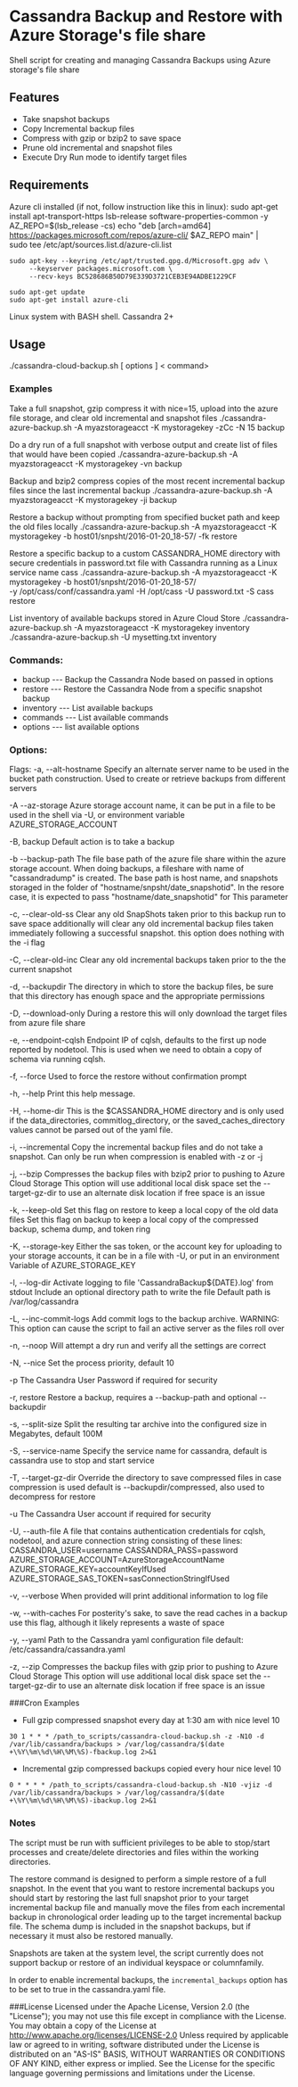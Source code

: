 Cassandra Backup and Restore with Azure Storage's file share
====================
Shell script for creating and managing Cassandra Backups using Azure storage's file share
## Features
- Take snapshot backups
- Copy Incremental backup files
- Compress with gzip or bzip2 to save space
- Prune old incremental and snapshot files
- Execute Dry Run mode to identify target files

## Requirements
Azure cli installed (if not, follow instruction like this in linux):
    sudo apt-get install apt-transport-https lsb-release software-properties-common -y
    AZ_REPO=$(lsb_release -cs)
    echo "deb [arch=amd64] https://packages.microsoft.com/repos/azure-cli/ $AZ_REPO main" | \
        sudo tee /etc/apt/sources.list.d/azure-cli.list

    sudo apt-key --keyring /etc/apt/trusted.gpg.d/Microsoft.gpg adv \
         --keyserver packages.microsoft.com \
         --recv-keys BC528686B50D79E339D3721CEB3E94ADBE1229CF

    sudo apt-get update
    sudo apt-get install azure-cli

Linux system with BASH shell. 
Cassandra 2+


## Usage
./cassandra-cloud-backup.sh [ options ] < command> 

### Examples
  Take a full snapshot, gzip compress it with nice=15,
  upload into the azure file storage, and clear old incremental and snapshot files
  ./cassandra-azure-backup.sh -A myazstorageacct -K mystoragekey -zCc -N 15 backup

  Do a dry run of a full snapshot with verbose output and
  create list of files that would have been copied
  ./cassandra-azure-backup.sh -A myazstorageacct -K mystoragekey -vn backup

  Backup and bzip2 compress copies of the most recent incremental
  backup files since the last incremental backup
  ./cassandra-azure-backup.sh -A myazstorageacct -K mystoragekey -ji backup

  Restore a backup without prompting from specified bucket path and keep the old files locally
  ./cassandra-azure-backup.sh -A myazstorageacct -K mystoragekey -b host01/snpsht/2016-01-20_18-57/ -fk restore

  Restore a specific backup to a custom CASSANDRA_HOME directory with secure credentials in
  password.txt file with Cassandra running as a Linux service name cass
  ./cassandra-azure-backup.sh -A myazstorageacct -K mystoragekey -b host01/snpsht/2016-01-20_18-57/ \
   -y /opt/cass/conf/cassandra.yaml -H /opt/cass -U password.txt -S cass restore

  List inventory of available backups stored in Azure Cloud Store
  ./cassandra-azure-backup.sh -A myazstorageacct -K mystoragekey inventory
  ./cassandra-azure-backup.sh -U mysetting.txt inventory

### Commands:

- backup        ---        Backup the Cassandra Node based on passed in options
- restore        ---      Restore the Cassandra Node from a specific snapshot backup  
- inventory      ---       List available backups
- commands      ---        List available commands
- options       ---        list available options

### Options:
Flags:
  -a, --alt-hostname
    Specify an alternate server name to be used in the bucket path construction. Used
    to create or retrieve backups from different servers

  -A  --az-storage
    Azure storage account name, it can be put in a file to be used in the shell via -U, or environment variable AZURE_STORAGE_ACCOUNT

  -B, backup
    Default action is to take a backup

  -b --backup-path
    The file base path of the azure file share within the azure storage account. When doing backups, a fileshare
    with name of "cassandradump" is created. The base path is host name, and snapshots storaged in the folder 
    of "hostname/snpsht/date_snapshotid". In the resore case, it is expected to pass "hostname/date_snapshotid" for This
    parameter

  -c, --clear-old-ss
    Clear any old SnapShots taken prior to this backup run to save space
    additionally will clear any old incremental backup files taken immediately
    following a successful snapshot. this option does nothing with the -i flag

  -C, --clear-old-inc
    Clear any old incremental backups taken prior to the the current snapshot

  -d, --backupdir
    The directory in which to store the backup files, be sure that this directory
    has enough space and the appropriate permissions

  -D, --download-only
    During a restore this will only download the target files from azure file share

  -e, --endpoint-cqlsh
    Endpoint IP of cqlsh, defaults to the first up node reported by nodetool. This is used when we 
    need to obtain a copy of schema via running cqlsh.

  -f, --force
    Used to force the restore without confirmation prompt

  -h, --help
    Print this help message.

  -H, --home-dir
    This is the $CASSANDRA_HOME directory and is only used if the data_directories,
    commitlog_directory, or the saved_caches_directory values cannot be parsed out of the
    yaml file.

  -i, --incremental
    Copy the incremental backup files and do not take a snapshot. Can only
    be run when compression is enabled with -z or -j

  -j, --bzip
    Compresses the backup files with bzip2 prior to pushing to Azure Cloud Storage
    This option will use additional local disk space set the --target-gz-dir
    to use an alternate disk location if free space is an issue

  -k, --keep-old
    Set this flag on restore to keep a local copy of the old data files
    Set this flag on backup to keep a local copy of the compressed backup, schema dump,
    and token ring

  -K, --storage-key 
    Either the sas token, or the account key for uploading to your storage accounts, it can be in a file with -U, or 
    put in an environment Variable of AZURE_STORAGE_KEY

  -l, --log-dir
    Activate logging to file 'CassandraBackup${DATE}.log' from stdout
    Include an optional directory path to write the file
    Default path is /var/log/cassandra

  -L, --inc-commit-logs
    Add commit logs to the backup archive. WARNING: This option can cause the script to
    fail an active server as the files roll over

  -n, --noop
    Will attempt a dry run and verify all the settings are correct

  -N, --nice
    Set the process priority, default 10

  -p
    The Cassandra User Password if required for security

  -r,  restore
    Restore a backup, requires a --backup-path and optional --backupdir

  -s, --split-size
    Split the resulting tar archive into the configured size in Megabytes, default 100M

  -S, --service-name
    Specify the service name for cassandra, default is cassandra use to stop and start service

  -T, --target-gz-dir
    Override the directory to save compressed files in case compression is used
    default is --backupdir/compressed, also used to decompress for restore

  -u
    The Cassandra User account if required for security

  -U, --auth-file
    A file that contains authentication credentials for cqlsh, nodetool, and azure connection string consisting of
    these lines:
      CASSANDRA_USER=username
      CASSANDRA_PASS=password
      AZURE_STORAGE_ACCOUNT=AzureStorageAccountName
      AZURE_STORAGE_KEY=accountKeyIfUsed
      AZURE_STORAGE_SAS_TOKEN=sasConnectionStringIfUsed

  -v, --verbose
    When provided will print additional information to log file

  -w, --with-caches
    For posterity's sake, to save the read caches in a backup use this flag, although it
    likely represents a waste of space

  -y, --yaml
    Path to the Cassandra yaml configuration file
    default: /etc/cassandra/cassandra.yaml

  -z, --zip
    Compresses the backup files with gzip prior to pushing to Azure Cloud Storage
    This option will use additional local disk space set the --target-gz-dir
    to use an alternate disk location if free space is an issue

 
###Cron Examples
- Full gzip compressed snapshot every day at 1:30 am with nice level 10

`30 1 * * * /path_to_scripts/cassandra-cloud-backup.sh -z -N10 -d /var/lib/cassandra/backups > /var/log/cassandra/$(date +\%Y\%m\%d\%H\%M\%S)-fbackup.log 2>&1`

- Incremental gzip compressed backups copied every hour nice level 10

`0 * * * * /path_to_scripts/cassandra-cloud-backup.sh -N10 -vjiz -d /var/lib/cassandra/backups > /var/log/cassandra/$(date +\%Y\%m\%d\%H\%M\%S)-ibackup.log 2>&1`

### Notes

The script must be run with sufficient privileges to be able to stop/start processes and create/delete directories and files within the working directories.

The restore command is designed to perform a simple restore of a full snapshot. In the event that you want to restore incremental backups you should start by restoring the last full snapshot prior to your target incremental backup file and manually move the files from each incremental backup in chronological order leading up to the target incremental backup file.  The schema dump is included in the snapshot backups, but if necessary it must also be restored manually.

Snapshots are taken at the system level, the script currently does not support backup or restore of an individual keyspace or columnfamily. 

In order to enable incremental backups, the `incremental_backups` option has to be set to true in the cassandra.yaml file.

###License
 Licensed under the Apache License, Version 2.0 (the "License"); you may not use this file except in compliance with the License. You may obtain a copy of the License at
      http://www.apache.org/licenses/LICENSE-2.0
Unless required by applicable law or agreed to in writing, software distributed under the License is distributed on an "AS-IS" BASIS, WITHOUT WARRANTIES OR CONDITIONS OF ANY KIND, either express or implied.  See the License for the specific language governing permissions and limitations under the License.
